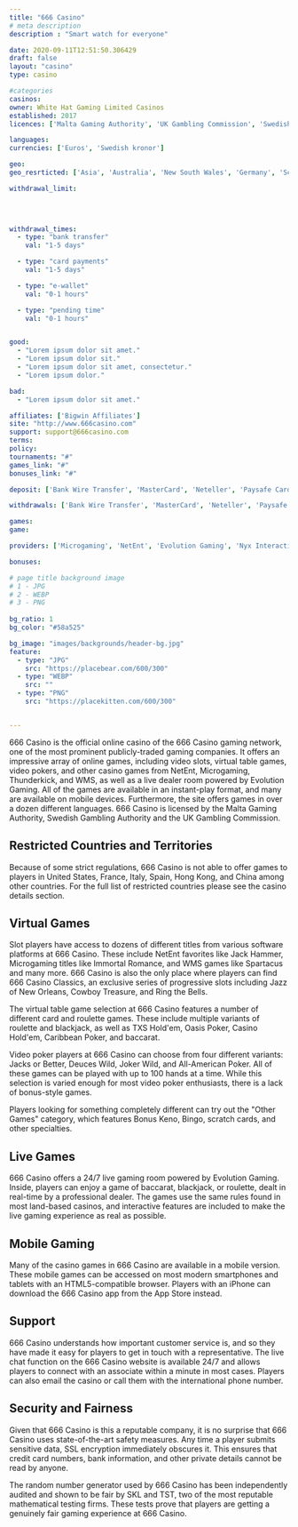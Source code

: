 ```yaml
---
title: "666 Casino"
# meta description
description : "Smart watch for everyone"

date: 2020-09-11T12:51:50.306429
draft: false
layout: "casino" 
type: casino

#categories
casinos: 
owner: White Hat Gaming Limited Casinos
established: 2017
licences: ['Malta Gaming Authority', 'UK Gambling Commission', 'Swedish Gambling Authority']

languages: 
currencies: ['Euros', 'Swedish kronor']

geo: 
geo_resrticted: ['Asia', 'Australia', 'New South Wales', 'Germany', 'Schleswig-Holstein', 'Italy', 'Netherlands', 'Puerto Rico', 'Spain', 'Switzerland', 'United States', 'Alabama', 'Alaska', 'American Samoa', 'Arizona', 'Arkansas', 'California', 'Colorado', 'Connecticut', 'Delaware', 'District of Columbia', 'Florida', 'Georgia(US)', 'Guam', 'Hawaii', 'Idaho', 'Illinois', 'Indiana', 'Iowa', 'Kansas', 'Kentucky', 'Louisiana', 'Maine', 'Maryland', 'Massachusetts', 'Michigan', 'Minnesota', 'Mississippi', 'Missouri', 'Montana', 'Nebraska', 'Nevada', 'New Hampshire', 'New Jersey', 'New Mexico', 'New York', 'North Carolina', 'North Dakota', 'Northern Mariana Islands', 'Ohio', 'Oklahoma', 'Oregon', 'Pennsylvania', 'Rhode Island', 'South Carolina', 'South Dakota', 'Tennessee', 'Texas', 'U.S. Virgin Islands', 'Utah', 'Vermont', 'Virginia', 'Washington', 'West Virginia', 'Wisconsin', 'Wyoming']

withdrawal_limit:

  
  

withdrawal_times:
  - type: "bank transfer"
    val: "1-5 days"

  - type: "card payments"
    val: "1-5 days"

  - type: "e-wallet"
    val: "0-1 hours"

  - type: "pending time"
    val: "0-1 hours"


good:
  - "Lorem ipsum dolor sit amet."
  - "Lorem ipsum dolor sit."
  - "Lorem ipsum dolor sit amet, consectetur."
  - "Lorem ipsum dolor."

bad:
  - "Lorem ipsum dolor sit amet."

affiliates: ['Bigwin Affiliates']
site: "http://www.666casino.com"
support: support@666casino.com
terms:
policy:
tournaments: "#"
games_link: "#"
bonuses_link: "#"

deposit: ['Bank Wire Transfer', 'MasterCard', 'Neteller', 'Paysafe Card', 'Visa', 'Sofortuberweisung', 'GiroPay', 'Trustly', 'Skrill', 'dotpay', 'Interac']

withdrawals: ['Bank Wire Transfer', 'MasterCard', 'Neteller', 'Paysafe Card', 'Visa', 'Sofortuberweisung', 'GiroPay', 'Skrill', 'Trustly', 'Dotpay']

games: 
game:

providers: ['Microgaming', 'NetEnt', 'Evolution Gaming', 'Nyx Interactive', 'Bally', 'WMS', '1x2Games', 'Blueprint Gaming', 'Barcrest Games', 'Aristocrat', 'Leander Games', 'Quickspin', 'Merkur Gaming', 'Thunderkick', '2 By 2 Gaming', 'Big Time Gaming', 'Games Warehouse', 'Elk Studios', 'SG Gaming', 'Inspired', 'Multicommerce Game Studio', 'Sigma Games', 'Foxium', 'Just For The Win', 'Old Skool Studios', 'Spieldev', 'Shuffle Master', 'Felt Gaming', 'BlaBlaBla Studios']

bonuses:

# page title background image 
# 1 - JPG
# 2 - WEBP
# 3 - PNG
 
bg_ratio: 1 
bg_color: "#58a525" 

bg_image: "images/backgrounds/header-bg.jpg"
feature:
  - type: "JPG"
    src: "https://placebear.com/600/300"   
  - type: "WEBP"
    src: ""
  - type: "PNG"
    src: "https://placekitten.com/600/300"   


---
```


666 Casino is the official online casino of the 666 Casino gaming network, one of the most prominent publicly-traded gaming companies. It offers an impressive array of online games, including video slots, virtual table games, video pokers, and other casino games from NetEnt, Microgaming, Thunderkick, and WMS, as well as a live dealer room powered by Evolution Gaming. All of the games are available in an instant-play format, and many are available on mobile devices. Furthermore, the site offers games in over a dozen different languages. 666 Casino is licensed by the Malta Gaming Authority, Swedish Gambling Authority and the UK Gambling Commission.

## Restricted Countries and Territories
Because of some strict regulations, 666 Casino is not able to offer games to players in United States, France, Italy, Spain, Hong Kong, and China among other countries. For the full list of restricted countries please see the casino details section.

## Virtual Games
Slot players have access to dozens of different titles from various software platforms at 666 Casino. These include NetEnt favorites like Jack Hammer, Microgaming titles like Immortal Romance, and WMS games like Spartacus and many more. 666 Casino is also the only place where players can find 666 Casino Classics, an exclusive series of progressive slots including Jazz of New Orleans, Cowboy Treasure, and Ring the Bells.

The virtual table game selection at 666 Casino features a number of different card and roulette games. These include multiple variants of roulette and blackjack, as well as TXS Hold'em, Oasis Poker, Casino Hold'em, Caribbean Poker, and baccarat.

Video poker players at 666 Casino can choose from four different variants: Jacks or Better, Deuces Wild, Joker Wild, and All-American Poker. All of these games can be played with up to 100 hands at a time. While this selection is varied enough for most video poker enthusiasts, there is a lack of bonus-style games.

Players looking for something completely different can try out the "Other Games" category, which features Bonus Keno, Bingo, scratch cards, and other specialties.

## Live Games
666 Casino offers a 24/7 live gaming room powered by Evolution Gaming. Inside, players can enjoy a game of baccarat, blackjack, or roulette, dealt in real-time by a professional dealer. The games use the same rules found in most land-based casinos, and interactive features are included to make the live gaming experience as real as possible.

## Mobile Gaming
Many of the casino games in 666 Casino are available in a mobile version. These mobile games can be accessed on most modern smartphones and tablets with an HTML5-compatible browser. Players with an iPhone can download the 666 Casino app from the App Store instead.

## Support
666 Casino understands how important customer service is, and so they have made it easy for players to get in touch with a representative. The live chat function on the 666 Casino website is available 24/7 and allows players to connect with an associate within a minute in most cases. Players can also email the casino or call them with the international phone number.

## Security and Fairness
Given that 666 Casino is this a reputable company, it is no surprise that 666 Casino uses state-of-the-art safety measures. Any time a player submits sensitive data, SSL encryption immediately obscures it. This ensures that credit card numbers, bank information, and other private details cannot be read by anyone.

The random number generator used by 666 Casino has been independently audited and shown to be fair by SKL and TST, two of the most reputable mathematical testing firms. These tests prove that players are getting a genuinely fair gaming experience at 666 Casino.